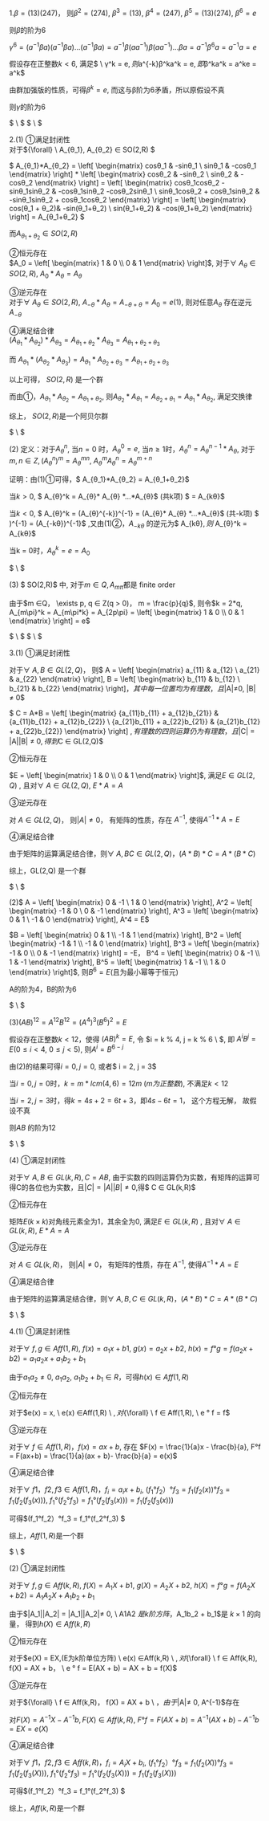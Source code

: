 
1.$β = (13)(247)$， 则$β^2 = (274), \ β^3 = (13), \ β^4 = (247), \ β^5 = (13)(274),\  β^6 = e$

则$β$的阶为6

$γ^6 = (a^{-1}βa)(a^{-1}βa)...(a^{-1}βa) = a^{-1}β(aa^{-1})β(aa^{-1})...βa = a^{-1}β^6a = a^{-1}a = e$

假设存在正整数$k < 6$, 满足$ \ γ^k = e$, 则$a^{-k}β^ka^k = e$, 即$β^ka^k = a^ke = a^k$

由群加强版的性质，可得$β^k = e$, 而这与β阶为6矛盾，所以原假设不真

则$γ$的阶为6

$ \\ $
  $ \\ $

2.(1)
①满足封闭性              
对于${\forall} \ A_{θ_1}, A_{θ_2}  ∈  SO(2,R) $

$ A_{θ_1}*A_{θ_2} = \left[ \begin{matrix} cosθ_1 & -sinθ_1 \\ sinθ_1 & -cosθ_1 \end{matrix} \right] *  \left[ \begin{matrix} cosθ_2 & -sinθ_2 \\ sinθ_2 & -cosθ_2 \end{matrix} \right] =  \left[ \begin{matrix} cosθ_1cosθ_2 - sinθ_1sinθ_2 & -cosθ_1sinθ_2 -cosθ_2sinθ_1 \\ sinθ_1cosθ_2 + cosθ_1sinθ_2 & -sinθ_1sinθ_2 + cosθ_1cosθ_2 \end{matrix} \right] = \left[ \begin{matrix} cos(θ_1 +  θ_2)& -sin(θ_1+θ_2) \\ sin(θ_1+θ_2) & -cos(θ_1+θ_2) \end{matrix} \right]
 = A_{θ_1+θ_2} $
 
而$A_{θ_1+θ_2} ∈  SO(2,R)$  

②恒元存在  
$A_0 = \left[ \begin{matrix} 1 & 0 \\ 0 & 1 \end{matrix} \right]$, 对于${\forall} \ A_{θ}∈  SO(2,R),\  A_0 * A_{θ} = A_{θ}$

③逆元存在   
对于${\forall} \ A_{θ} ∈  SO(2,R), \  A_{-θ} *  A_{θ} = A_{-θ+θ} = A_{0} = e(1)$, 则对任意$A_{θ}$ 存在逆元 $A_{-θ}$

④满足结合律   
$(A_{θ_1}*A_{θ_2}) * A_{θ_3} = A_{θ_1+θ_2}* A_{θ_3} = A_{θ_1+θ_2+θ_3}$

而 $A_{θ_1}*(A_{θ_2} * A_{θ_3}) = A_{θ_1}* A_{θ_2+θ_3} = A_{θ_1+θ_2+θ_3}$

以上可得， $SO(2,R)$ 是一个群

而由①，$A_{θ_1}*A_{θ_2} =  A_{θ_1+θ_2}$, 则$A_{θ_2}*A_{θ_1} = A_{θ_2+θ_1} = A_{θ_1}*A_{θ_2}$, 满足交换律

综上， $SO(2,R)$是一个阿贝尔群

$ \\ $

(2) 定义：对于$A_θ^n$, 当$n = 0$ 时，$A_θ^0 = e$, 当$n ≥ 1$时，$A_θ^n = A_θ^{n-1} * A_θ$, 对于$m, n ∈ Z, (A_θ^n)^m = A_θ^{mn}, \  A_θ^mA_θ^n = A_θ^{m+n}$

   证明：由(1)①可得，$ A_{θ_1}*A_{θ_2} = A_{θ_1+θ_2}$
   
   当$k > 0$,  $ A_{θ}^k = A_{θ}* A_{θ} *...*A_{θ}$ (共k项) $ = A_{kθ}$
   
   当$k < 0$,  $ A_{θ}^k =  (A_{θ}^{-k})^{-1} = (A_{θ}* A_{θ} *...*A_{θ}$ (共-k项) $ )^{-1} =  (A_{-kθ})^{-1}$ ,又由(1)②，$A_{-kθ}$ 的逆元为$ A_{kθ}$, 则$ A_{θ}^k = A_{kθ}$
   
   当k = 0时，$A_{θ}^k = e = A_{0}$
   
   $ \\ $
   
   
(3) $ SO(2,R)$ 中, 对于$m ∈Q, A_{m\pi}$都是 finite order

   由于$m ∈Q， \exists p, q ∈ Z(q > 0)， m = \frac{p}{q}$, 则令$k = 2*q,  A_{m\pi}^k =  A_{m\pi*k} = A_{2p\pi} =  \left[ \begin{matrix} 1 & 0 \\ 0 & 1 \end{matrix} \right] = e$
   
   $ \\ $
     $ \\ $

3.(1)
①满足封闭性 

对于${\forall} \ A, B  ∈  GL(2,Q)$， 则$ A = \left[ \begin{matrix} a_{11} & a_{12} \\ a_{21} & a_{22} \end{matrix} \right], B = \left[ \begin{matrix} b_{11} & b_{12} \\ b_{21} & b_{22} \end{matrix} \right]$， 其中每一位置均为有理数，且$|A|≠0, |B| ≠ 0$

$ C = A*B =  \left[ \begin{matrix} {a_{11}b_{11} + a_{12}b_{21}} & {a_{11}b_{12} + a_{12}b_{22}} \\ {a_{21}b_{11} + a_{22}b_{21}} & {a_{21}b_{12} + a_{22}b_{22}} \end{matrix} \right] $, 有理数的四则运算仍为有理数，且$|C| = |A||B| ≠ 0$, 得到$C ∈  GL(2,Q)$

②恒元存在

$E = \left[ \begin{matrix} 1 & 0 \\ 0 & 1 \end{matrix} \right]$, 满足$E ∈  GL(2,Q)$ , 且对${\forall} \ A ∈  GL(2,Q), \ E * A = A$

③逆元存在

对 $A ∈  GL(2,Q)$， 则$|A| ≠ 0$， 有矩阵的性质，存在 $A^{-1}$, 使得$A^{-1} * A = E$

④满足结合律

由于矩阵的运算满足结合律，则${\forall} \ A, B  C∈  GL(2,Q)， (A*B)*C = A*(B*C)$
 
综上，GL(2,Q) 是一个群

  $ \\ $
  
(2)$ A = \left[ \begin{matrix} 0 & -1 \\ 1 & 0 \end{matrix} \right], A^2 =   \left[ \begin{matrix} -1 & 0 \\ 0 & -1 \end{matrix} \right], A^3 =  \left[ \begin{matrix} 0 & 1 \\ -1 & 0 \end{matrix} \right], A^4 =  E$

$B = \left[ \begin{matrix} 0 & 1 \\ -1 & 1 \end{matrix} \right], B^2 = \left[ \begin{matrix} -1 & 1 \\ -1 & 0 \end{matrix} \right], B^3 = \left[ \begin{matrix} -1 & 0 \\ 0 & -1 \end{matrix} \right] = -E， B^4 = \left[ \begin{matrix} 0 & -1 \\ 1 & -1 \end{matrix} \right], B^5 =   \left[ \begin{matrix} 1 & -1 \\ 1 & 0 \end{matrix} \right]$, 则$B^6 = E$(且为最小幂等于恒元)

A的阶为4，B的阶为6

  $ \\ $
  

(3)$(AB)^{12} = A^{12}B^{12} = (A^4)^3(B^6)^2 = E$

假设存在正整数$k < 12$，使得 $(AB)^k = E$, 令 $i = k \% 4, j = k \% 6  \ $,  即 $A^iB^j = E (0 ≤ i < 4,  \ 0 ≤ j < 5)$, 则$A^i = B^{6-j}$  

由(2)的结果可得$i = 0, j = 0$, 或者$ i = 2, j = 3$

当$i = 0, j = 0$时，$k = m*lcm(4, 6) = 12m \ (m 为正整数)$, 不满足$k < 12$

当$i = 2, j = 3$时，得$k = 4s + 2 = 6t + 3$，即$4s - 6t = 1$， 这个方程无解， 故假设不真

则$AB$ 的阶为12

  $ \\ $

(4)
①满足封闭性

对于${\forall} \ A, B  ∈  GL(k,R), C = AB$, 由于实数的四则运算仍为实数，有矩阵的运算可得C的各位也为实数，且$|C| = |A||B|≠0$,得$ C ∈  GL(k,R)$

②恒元存在

矩阵$E(k×k)$对角线元素全为1，其余全为0, 满足$E ∈  GL(k,R)$ , 且对${\forall} \ A ∈  GL(k,R), \ E * A = A$

③逆元存在

对 $A ∈  GL(k,R)$， 则$|A| ≠ 0$， 有矩阵的性质，存在 $A^{-1}$, 使得$A^{-1} * A = E$

④满足结合律

由于矩阵的运算满足结合律，则${\forall} \ A, B  ,C∈  GL(k,R)， (A*B)*C = A*(B*C)$

  $ \\ $
  

4.(1)
①满足封闭性

对于${\forall} \ f, g  ∈Aff(1,R), \ f(x) = a_1x + b1,\  g(x) = a_2x + b2, \ h(x) = f °g = f(a_2x + b2) = a_1a_2x + a_1b_2+b_1$

由于$a_1a_2 ≠ 0,\  a_1a_2, \ a_1b_2+b_1 ∈ R$，可得$h(x)∈Aff(1,R)$ 

②恒元存在

对于$e(x) = x, \ e(x) ∈Aff(1,R) \ $,  对${\forall} \ f ∈  Aff(1,R), \ e ° f = f$

③逆元存在

对于${\forall} \ f ∈  Aff(1,R)， f(x) = ax + b,$ 存在 $F(x) = \frac{1}{a}x - \frac{b}{a}, F°f = F(ax+b) = \frac{1}{a}(ax + b)- \frac{b}{a} = e(x)$

④满足结合律

对于${\forall} \ f1， f2, f3∈  Aff(1,R)， f_i = a_ix + b_i, \ (f_1°f_2）°f_3 = f_1(f_2(x))°f_3 =  f_1(f_2(f_3(x))), \ f_1°(f_2°f_3) = f_1°(f_2(f_3(x))) =f_1(f_2(f_3(x)))$

可得$(f_1°f_2）°f_3 = f_1°(f_2°f_3) $

综上，$Aff(1,R)$是一个群

  $ \\ $
 
(2)
①满足封闭性

对于${\forall} \ f, g  ∈Aff(k,R), \ f(X) = A_1X + b1,\  g(X) = A_2X + b2, \ h(X) = f °g = f(A_2X + b2) = A_1A_2X + A_1b_2+b_1$

由于$|A_1||A_2| = |A_1||A_2|≠ 0, \ A1A2 $是k阶方阵，$A_1b_2 + b_1$是 $k×1$ 的向量， 得到$h(X) ∈Aff(k,R)$

②恒元存在

对于$e(X) = EX,(E为k阶单位方阵) \ e(x) ∈Aff(k,R) \ $,  对${\forall} \ f ∈  Aff(k,R), f(X) = AX + b， \ e ° f = E(AX + b) = AX + b = f(X)$

③逆元存在

对于${\forall} \ f ∈  Aff(k,R)， f(X) = AX + b \ $，由于$|A|≠ 0, A^{-1}$存在

对$F(X) = A^{-1}X - A^{-1}b, F(X)∈  Aff(k,R), \  F°f = F(AX+b) = A^{-1}(AX + b)- A^{-1}b = EX = e(X)$

④满足结合律

对于${\forall} \ f1， f2, f3∈  Aff(k,R)， f_i = A_iX + b_i, \ (f_1°f_2）°f_3 = f_1(f_2(X))°f_3 =  f_1(f_2(f_3(X))), \ f_1°(f_2°f_3) = f_1°(f_2(f_3(X))) =f_1(f_2(f_3(X)))$

可得$(f_1°f_2）°f_3 = f_1°(f_2°f_3) $

综上，$Aff(k,R)$是一个群
